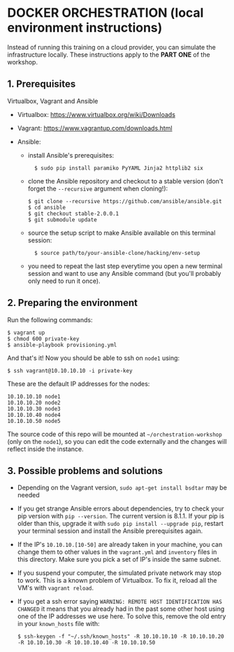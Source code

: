 DOCKER ORCHESTRATION (local environment instructions)
=====================================================

Instead of running this training on a cloud provider, you can simulate the
infrastructure locally. These instructions apply to the **PART ONE** of the
workshop.


## 1. Prerequisites

Virtualbox, Vagrant and Ansible

- Virtualbox: https://www.virtualbox.org/wiki/Downloads

- Vagrant: https://www.vagrantup.com/downloads.html

- Ansible:
  - install Ansible's prerequisites:

          $ sudo pip install paramiko PyYAML Jinja2 httplib2 six

  - clone the Ansible repository and checkout to a stable version
    (don't forget the `--recursive` argument when cloning!):

        $ git clone --recursive https://github.com/ansible/ansible.git
        $ cd ansible
        $ git checkout stable-2.0.0.1
        $ git submodule update

  - source the setup script to make Ansible available on this terminal session:

          $ source path/to/your-ansible-clone/hacking/env-setup

  - you need to repeat the last step everytime you open a new terminal session
    and want to use any Ansible command (but you'll probably only need to run
    it once).


## 2. Preparing the environment

Run the following commands:

    $ vagrant up
    $ chmod 600 private-key
    $ ansible-playbook provisioning.yml

And that's it! Now you should be able to ssh on `node1` using:

    $ ssh vagrant@10.10.10.10 -i private-key

These are the default IP addresses for the nodes:

    10.10.10.10 node1
    10.10.10.20 node2
    10.10.10.30 node3
    10.10.10.40 node4
    10.10.10.50 node5

The source code of this repo will be mounted at `~/orchestration-workshop`
(only on the `node1`), so you can edit the code externally and the changes
will reflect inside the instance.


## 3. Possible problems and solutions

- Depending on the Vagrant version, `sudo apt-get install bsdtar` may be needed

- If you get strange Ansible errors about dependencies, try to check your pip
  version with `pip --version`. The current version is 8.1.1. If your pip is
  older than this, upgrade it with `sudo pip install --upgrade pip`, restart
  your terminal session and install the Ansible prerequisites again.

- If the IP's `10.10.10.[10-50]` are already taken in your machine, you can
  change them to other values in the `vagrant.yml` and `inventory` files in
  this directory. Make sure you pick a set of IP's inside the same subnet.

- If you suspend your computer, the simulated private network may stop to
  work. This is a known problem of Virtualbox. To fix it, reload all the VM's
  with `vagrant reload`.

- If you get a ssh error saying `WARNING: REMOTE HOST IDENTIFICATION HAS CHANGED`
  it means that you already had in the past some other host using one of the
  IP addresses we use here. To solve this, remove the old entry in your
  `known_hosts` file with:

      $ ssh-keygen -f "~/.ssh/known_hosts" -R 10.10.10.10 -R 10.10.10.20 -R 10.10.10.30 -R 10.10.10.40 -R 10.10.10.50
